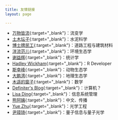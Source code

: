 ```yaml
---
title: 友情链接
layout: page

---
```



- [万物皆流](http://www.andrewsun.net/panta_rhei/){:target="_blank"}：流变学
- [土木坛子](https://tumutanzi.com/){:target="_blank"}：水泥科学
- [博士牌民工](http://www.yue366.com/){:target="_blank"}：道路工程与建筑材料
- [洋流范儿](http://yangliufr.com/){:target="_blank"}：环境生态学
- [谢益辉](http://yihui.name/){:target="_blank"}：统计学
- [Hadley Wickham](http://hadley.nz/){:target="_blank"}：R Developer
- [斯幸峰](http://sixf.org/){:target="_blank"}：动物生态学
- [大鹏湾](http://dapengde.com/){:target="_blank"}：地理生态学
- [木遥的窗子](http://blog.farmostwood.net/){:target="_blank"}：数学
- [Definiter's Blog](http://definiter.net/){:target="_blank"}：计算机？
- [Lisa Ding](http://dinglisa.com/){:target="_blank"}：信息系统管理
- [熊阿姨](http://www.auntbear.com/){:target="_blank"}：中文、传播
- [Yue Zhu](http://www.auntbear.com/){:target="_blank"}：光学工程
- [尹璋琦](https://zqyin.wordpress.com/){:target="_blank"}：量子信息与量子光学